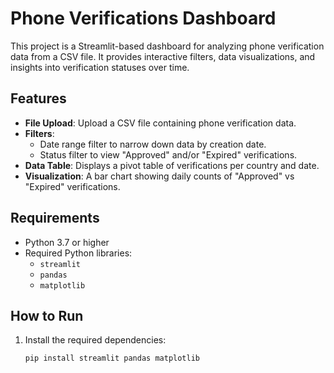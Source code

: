 # Phone Verifications Dashboard

This project is a Streamlit-based dashboard for analyzing phone verification data from a CSV file. It provides interactive filters, data visualizations, and insights into verification statuses over time.

## Features

- **File Upload**: Upload a CSV file containing phone verification data.
- **Filters**:
  - Date range filter to narrow down data by creation date.
  - Status filter to view "Approved" and/or "Expired" verifications.
- **Data Table**: Displays a pivot table of verifications per country and date.
- **Visualization**: A bar chart showing daily counts of "Approved" vs "Expired" verifications.

## Requirements

- Python 3.7 or higher
- Required Python libraries:
  - `streamlit`
  - `pandas`
  - `matplotlib`

## How to Run

1. Install the required dependencies:
   ```bash
   pip install streamlit pandas matplotlib
